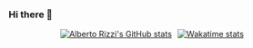 ### Hi there 👋

<div style="display: flex; justify-content: center; align-items: center; gap: 10px;">
  <a href="https://albertorizzi.dev">
    <img src="https://github-readme-stats-phi-khaki.vercel.app/api?username=albertorizzi&show=reviews,discussions_started,discussions_answered,prs_merged,prs_merged_percentage&show_icons=true" alt="Alberto Rizzi's GitHub stats">
  </a>
  <a href="https://albertorizzi.dev">
    <img src="https://github-readme-stats-phi-khaki.vercel.app/api/wakatime?username=albertorizzi&layout=compact" alt="Wakatime stats">
  </a>
</div>

<!--
**albertorizzi/albertorizzi** is a ✨ _special_ ✨ repository because its `README.md` (this file) appears on your GitHub profile.

Here are some ideas to get you started:

- 🔭 I’m currently working on ...
- 🌱 I’m currently learning ...
- 👯 I’m looking to collaborate on ...
- 🤔 I’m looking for help with ...
- 💬 Ask me about ...
- 📫 How to reach me: ...
- 😄 Pronouns: ...
- ⚡ Fun fact: ...
-->
